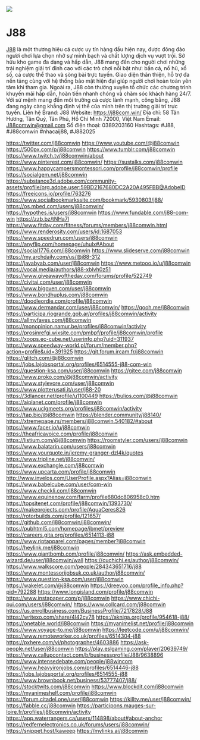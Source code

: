 ![](https://md.kif.rocks/uploads/62d389ac-17ee-428e-9d89-406fdde00ca4.jpg)

# J88

<a href="https://j88com.win/">J88</a> là một thương hiệu cá cược uy tín hàng đầu hiện nay, được đông đảo người chơi lựa chọn nhờ sự minh bạch và chất lượng dịch vụ vượt trội. Sở hữu kho game đa dạng và hấp dẫn, J88 mang đến cho người chơi những trải nghiệm giải trí đỉnh cao với các trò chơi nổi bật như: bắn cá, nổ hũ, xổ số, cá cược thể thao và sòng bài trực tuyến. Giao diện thân thiện, hỗ trợ đa nền tảng cùng với hệ thống bảo mật hiện đại giúp người chơi hoàn toàn yên tâm khi tham gia. Ngoài ra, J88 còn thường xuyên tổ chức các chương trình khuyến mãi hấp dẫn, hoàn tiền nhanh chóng và chăm sóc khách hàng 24/7. Với sứ mệnh mang đến môi trường cá cược lành mạnh, công bằng, J88 đang ngày càng khẳng định vị thế của mình trên thị trường giải trí trực tuyến.
Liên hệ
Brand: J88
Website: <a href="https://j88com.win/">https://j88com.win/</a>
Địa chỉ: 58 Tân Hương, Tân Quý, Tân Phú, Hồ Chí Minh 72000, Việt Nam
Email: J88comwin@gmail.com
Số điện thoại: 0389203160
Hashtags: #J88, #J88comwin #nhacaij88, #J882025

<a href="https://twitter.com/j88comwin">https://twitter.com/j88comwin</a>
<a href="https://www.youtube.com/@j88comwin">https://www.youtube.com/@j88comwin</a>
<a href="https://500px.com/p/j88comwin">https://500px.com/p/j88comwin</a>
<a href="https://www.tumblr.com/j88comwin">https://www.tumblr.com/j88comwin</a>
<a href="https://www.twitch.tv/j88comwin/about">https://www.twitch.tv/j88comwin/about</a>
<a href="https://www.pinterest.com/j88comwin/">https://www.pinterest.com/j88comwin/</a>
<a href="https://sustalks.com/j88comwin">https://sustalks.com/j88comwin</a>
<a href="https://www.happycampersmontessori.com/profile/j88comwin/profile">https://www.happycampersmontessori.com/profile/j88comwin/profile</a>
<a href="https://socialgem.net/j88comwin">https://socialgem.net/j88comwin</a>
<a href="https://substance3d.adobe.com/community-assets/profile/org.adobe.user:59BD2167680DC2A20A495FBB@AdobeID">https://substance3d.adobe.com/community-assets/profile/org.adobe.user:59BD2167680DC2A20A495FBB@AdobeID</a>
<a href="https://freeicons.io/profile/763276">https://freeicons.io/profile/763276</a>
<a href="https://www.socialbookmarkssite.com/bookmark/5930803/j88/">https://www.socialbookmarkssite.com/bookmark/5930803/j88/</a>
<a href="https://os.mbed.com/users/j88comwin/">https://os.mbed.com/users/j88comwin/</a>
<a href="https://hypothes.is/users/j88comwin">https://hypothes.is/users/j88comwin</a>
<a href="https://www.fundable.com/j88-com-win">https://www.fundable.com/j88-com-win</a>
<a href="https://zzb.bz/tNHa7I">https://zzb.bz/tNHa7I</a>
<a href="https://www.fitday.com/fitness/forums/members/j88comwin.html">https://www.fitday.com/fitness/forums/members/j88comwin.html</a>
<a href="https://www.renderosity.com/users/id:1687053">https://www.renderosity.com/users/id:1687053</a>
<a href="https://www.speedrun.com/users/j88comwin">https://www.speedrun.com/users/j88comwin</a>
<a href="https://anyflip.com/homepage/uhulx#About">https://anyflip.com/homepage/uhulx#About</a>
<a href="https://social1776.com/j88comwin">https://social1776.com/j88comwin</a>
<a href="https://www.slideserve.com/j88comwin">https://www.slideserve.com/j88comwin</a>
<a href="https://my.archdaily.com/us/@j88-312">https://my.archdaily.com/us/@j88-312</a>
<a href="https://javabyab.com/user/j88comwin">https://javabyab.com/user/j88comwin</a>
<a href="https://www.metooo.io/u/j88comwin">https://www.metooo.io/u/j88comwin</a>
<a href="https://vocal.media/authors/j88-xblvh0z51">https://vocal.media/authors/j88-xblvh0z51</a>
<a href="https://www.giveawayoftheday.com/forums/profile/522749">https://www.giveawayoftheday.com/forums/profile/522749</a>
<a href="https://civitai.com/user/j88comwin">https://civitai.com/user/j88comwin</a>
<a href="https://www.bigoven.com/user/j88comwin">https://www.bigoven.com/user/j88comwin</a>
<a href="https://www.bondhuplus.com/j88comwin">https://www.bondhuplus.com/j88comwin</a>
<a href="https://doodleordie.com/profile/j88comwin">https://doodleordie.com/profile/j88comwin</a>
<a href="https://www.dermandar.com/user/j88comwin/">https://www.dermandar.com/user/j88comwin/</a>
<a href="https://qooh.me/j88comwin">https://qooh.me/j88comwin</a>
<a href="https://participa.riogrande.gob.ar/profiles/j88comwin/activity">https://participa.riogrande.gob.ar/profiles/j88comwin/activity</a>
<a href="https://allmyfaves.com/j88comwin">https://allmyfaves.com/j88comwin</a>
<a href="https://monopinion.namur.be/profiles/j88comwin/activity">https://monopinion.namur.be/profiles/j88comwin/activity</a>
<a href="https://prosinrefgi.wixsite.com/pmbpf/profile/j88comwin/profile">https://prosinrefgi.wixsite.com/pmbpf/profile/j88comwin/profile</a>
<a href="https://xoops.ec-cube.net/userinfo.php?uid=311937">https://xoops.ec-cube.net/userinfo.php?uid=311937</a>
<a href="https://www.speedway-world.pl/forum/member.php?action=profile&uid=391925">https://www.speedway-world.pl/forum/member.php?action=profile&uid=391925</a>
<a href="https://git.forum.ircam.fr/j88comwin">https://git.forum.ircam.fr/j88comwin</a>
<a href="https://glitch.com/@j88comwin">https://glitch.com/@j88comwin</a>
<a href="https://jobs.lajobsportal.org/profiles/6514555-j88-com-win">https://jobs.lajobsportal.org/profiles/6514555-j88-com-win</a>
<a href="https://question-ksa.com/user/j88comwin">https://question-ksa.com/user/j88comwin</a>
<a href="https://gitee.com/j88comwin">https://gitee.com/j88comwin</a>
<a href="https://www.proko.com/@j88comwin/activity">https://www.proko.com/@j88comwin/activity</a>
<a href="https://www.stylevore.com/user/j88comwin">https://www.stylevore.com/user/j88comwin</a>
<a href="https://www.plotterusati.it/user/j88-20">https://www.plotterusati.it/user/j88-20</a>
<a href="https://3dlancer.net/profile/u1100449">https://3dlancer.net/profile/u1100449</a>
<a href="https://bulios.com/@j88comwin">https://bulios.com/@j88comwin</a>
<a href="https://aiplanet.com/profile/j88comwin">https://aiplanet.com/profile/j88comwin</a>
<a href="https://www.uclgmeets.org/profiles/j88comwin/activity">https://www.uclgmeets.org/profiles/j88comwin/activity</a>
<a href="https://tap.bio/@j88comwin">https://tap.bio/@j88comwin</a>
<a href="https://blender.community/j88140/">https://blender.community/j88140/</a>
<a href="https://xtremepape.rs/members/j88comwin.540182/#about">https://xtremepape.rs/members/j88comwin.540182/#about</a>
<a href="https://www.facer.io/u/j88comwin">https://www.facer.io/u/j88comwin</a>
<a href="https://theafricavoice.com/profile/j88comwin">https://theafricavoice.com/profile/j88comwin</a>
<a href="https://listium.com/@j88comwin">https://listium.com/@j88comwin</a>
<a href="https://roomstyler.com/users/j88comwin">https://roomstyler.com/users/j88comwin</a>
<a href="https://www.balatarin.com/users/j88comwin">https://www.balatarin.com/users/j88comwin</a>
<a href="https://www.yourquote.in/jeremy-granger-dzl4k/quotes">https://www.yourquote.in/jeremy-granger-dzl4k/quotes</a>
<a href="https://www.tripline.net/j88comwin/">https://www.tripline.net/j88comwin/</a>
<a href="https://www.exchangle.com/j88comwin">https://www.exchangle.com/j88comwin</a>
<a href="https://www.upcarta.com/profile/j88comwin">https://www.upcarta.com/profile/j88comwin</a>
<a href="http://www.invelos.com/UserProfile.aspx?Alias=j88comwin">http://www.invelos.com/UserProfile.aspx?Alias=j88comwin</a>
<a href="https://www.babelcube.com/user/com-win">https://www.babelcube.com/user/com-win</a>
<a href="https://www.checkli.com/j88comwin">https://www.checkli.com/j88comwin</a>
<a href="https://www.equinenow.com/farm/profile680dc806958c0.htm">https://www.equinenow.com/farm/profile680dc806958c0.htm</a>
<a href="https://topsitenet.com/profile/j88comwin/1393730/">https://topsitenet.com/profile/j88comwin/1393730/</a>
<a href="https://makeprojects.com/profile/AquaCeres826">https://makeprojects.com/profile/AquaCeres826</a>
<a href="https://rotorbuilds.com/profile/121657/">https://rotorbuilds.com/profile/121657/</a>
<a href="https://github.com/j88comwin/j88comwin/">https://github.com/j88comwin/j88comwin/</a>
<a href="https://pubhtml5.com/homepage/ibmet/preview">https://pubhtml5.com/homepage/ibmet/preview</a>
<a href="https://careers.gita.org/profiles/6514113-j88">https://careers.gita.org/profiles/6514113-j88</a>
<a href="https://www.riptapparel.com/pages/member?j88comwin">https://www.riptapparel.com/pages/member?j88comwin</a>
<a href="https://heylink.me/j88comwin">https://heylink.me/j88comwin</a>
<a href="https://www.giantbomb.com/profile/j88comwin/">https://www.giantbomb.com/profile/j88comwin/</a>
<a href="https://ask.embedded-wizard.de/user/j88comwin/wall">https://ask.embedded-wizard.de/user/j88comwin/wall</a>
<a href="https://cuchichi.es/author/j88comwin/">https://cuchichi.es/author/j88comwin/</a>
<a href="https://www.walkscore.com/people/284343651716/j88">https://www.walkscore.com/people/284343651716/j88</a>
<a href="https://www.montessorijobsuk.co.uk/author/j88comwin/">https://www.montessorijobsuk.co.uk/author/j88comwin/</a>
<a href="https://www.question-ksa.com/user/j88comwin">https://www.question-ksa.com/user/j88comwin</a>
<a href="https://wakelet.com/@j88comwin">https://wakelet.com/@j88comwin</a>
<a href="https://dreevoo.com/profile_info.php?pid=792288">https://dreevoo.com/profile_info.php?pid=792288</a>
<a href="https://www.longisland.com/profile/j88comwin">https://www.longisland.com/profile/j88comwin</a>
<a href="https://www.instapaper.com/p/j88comwin">https://www.instapaper.com/p/j88comwin</a>
<a href="https://www.chichi-pui.com/users/j88comwin/">https://www.chichi-pui.com/users/j88comwin/</a>
<a href="https://www.collcard.com/j88comwin">https://www.collcard.com/j88comwin</a>
<a href="https://us.enrollbusiness.com/BusinessProfile/7217828/J88">https://us.enrollbusiness.com/BusinessProfile/7217828/J88</a>
<a href="https://writexo.com/share/4l42cy78">https://writexo.com/share/4l42cy78</a>
<a href="https://akniga.org/profile/954618-j88/">https://akniga.org/profile/954618-j88/</a>
<a href="https://onetable.world/j88comwin">https://onetable.world/j88comwin</a>
<a href="https://myanimelist.net/profile/j88comwin">https://myanimelist.net/profile/j88comwin</a>
<a href="https://www.voyage-to.me/j88comwin">https://www.voyage-to.me/j88comwin</a>
<a href="https://leetcode.com/u/j88comwin/">https://leetcode.com/u/j88comwin/</a>
<a href="https://www.remoteworker.co.uk/profiles/6514304-j88">https://www.remoteworker.co.uk/profiles/6514304-j88</a>
<a href="https://pxhere.com/vi/photographer/4603886">https://pxhere.com/vi/photographer/4603886</a>
<a href="https://ask-people.net/user/j88comwin">https://ask-people.net/user/j88comwin</a>
<a href="https://play.eslgaming.com/player/20639749/">https://play.eslgaming.com/player/20639749/</a>
<a href="https://www.callupcontact.com/b/businessprofile/J88/9638896">https://www.callupcontact.com/b/businessprofile/J88/9638896</a>
<a href="https://www.intensedebate.com/people/j88wincom">https://www.intensedebate.com/people/j88wincom</a>
<a href="https://www.heavyironjobs.com/profiles/6514446-j88">https://www.heavyironjobs.com/profiles/6514446-j88</a>
<a href="https://jobs.lajobsportal.org/profiles/6514555-j88">https://jobs.lajobsportal.org/profiles/6514555-j88</a>
<a href="https://www.brownbook.net/business/53777407/j88/">https://www.brownbook.net/business/53777407/j88/</a>
<a href="https://stocktwits.com/j88comwin">https://stocktwits.com/j88comwin</a>
<a href="https://www.blockdit.com/j88comwin">https://www.blockdit.com/j88comwin</a>
<a href="https://myanimeshelf.com/profile/j88comwin">https://myanimeshelf.com/profile/j88comwin</a>
<a href="https://forum.citadel.one/user/j88comwin">https://forum.citadel.one/user/j88comwin</a>
<a href="https://killtv.me/user/j88comwin/">https://killtv.me/user/j88comwin/</a>
<a href="https://fabble.cc/j88comwin">https://fabble.cc/j88comwin</a>
<a href="https://participons.mauges-sur-loire.fr/profiles/j88comwin/activity">https://participons.mauges-sur-loire.fr/profiles/j88comwin/activity</a>
<a href="https://app.waterrangers.ca/users/114898/about#about-anchor">https://app.waterrangers.ca/users/114898/about#about-anchor</a>
<a href="https://redfernelectronics.co.uk/forums/users/j88comwin/">https://redfernelectronics.co.uk/forums/users/j88comwin/</a>
<a href="https://snippet.host/kaweep">https://snippet.host/kaweep</a>
<a href="https://mylinks.ai/j88comwin">https://mylinks.ai/j88comwin</a>
